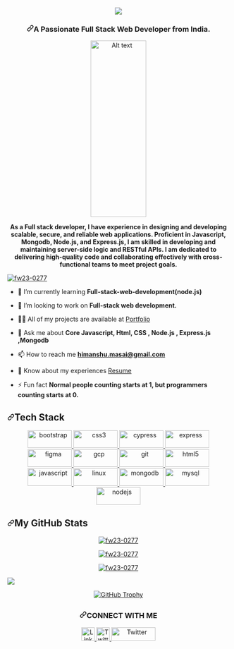 <article class="markdown-body entry-content container-lg f5" itemprop="text">
 <h3 align="center" color:"red">
     <a href="https://github.com/DenverCoder1/readme-typing-svg">
          <img src="https://readme-typing-svg.demolab.com/?lines=Hello! I am Himanshu  Jain 🏽; I am a Full-Stack%20Web%20Developer 🏻‍💻; interested in Coding 🏃‍♂️♂️;Curious%20to%20learn%20new%20things !&font=Fira%20Code&center=true&width=440&height=45&color=#37bcf7&vCenter=true&size=22&pause=1000"></a>
      </h3>
<h3 align="center" dir="auto"><a id="user-content-a-passionate-full-stack-web-developer-from-india" class="anchor" aria-hidden="true" href="#a-passionate-full-stack-web-developer-from-india"><svg class="octicon octicon-link" viewBox="0 0 16 16" version="1.1" width="16" height="16" aria-hidden="true"><path d="m7.775 3.275 1.25-1.25a3.5 3.5 0 1 1 4.95 4.95l-2.5 2.5a3.5 3.5 0 0 1-4.95 0 .751.751 0 0 1 .018-1.042.751.751 0 0 1 1.042-.018 1.998 1.998 0 0 0 2.83 0l2.5-2.5a2.002 2.002 0 0 0-2.83-2.83l-1.25 1.25a.751.751 0 0 1-1.042-.018.751.751 0 0 1-.018-1.042Zm-4.69 9.64a1.998 1.998 0 0 0 2.83 0l1.25-1.25a.751.751 0 0 1 1.042.018.751.751 0 0 1 .018 1.042l-1.25 1.25a3.5 3.5 0 1 1-4.95-4.95l2.5-2.5a3.5 3.5 0 0 1 4.95 0 .751.751 0 0 1-.018 1.042.751.751 0 0 1-1.042.018 1.998 1.998 0 0 0-2.83 0l-2.5 2.5a1.998 1.998 0 0 0 0 2.83Z"></path></svg></a>A Passionate Full Stack Web Developer from India.</h3>
<p dir="auto" align="center"><a target="_blank" rel="noopener noreferrer" href="https://camo.githubusercontent.com/683e2187241c641430216c864ce93fc5a0e0dfb232c5a01d1c54b54d63aa8cb2/68747470733a2f2f63646e2e6472696262626c652e636f6d2f75736572732f313136323037372f73637265656e73686f74732f333834383931342f70726f6772616d6d65722e676966"><img src="https://camo.githubusercontent.com/683e2187241c641430216c864ce93fc5a0e0dfb232c5a01d1c54b54d63aa8cb2/68747470733a2f2f63646e2e6472696262626c652e636f6d2f75736572732f313136323037372f73637265656e73686f74732f333834383931342f70726f6772616d6d65722e676966" alt="Alt text" width="50%" height="400/" style="max-width: 100%;"></a></p>
<p align="center" dir="auto"><b>As a Full stack developer, I have experience in designing and developing scalable, secure, and reliable web applications. Proficient in Javascript, Mongodb, Node.js, and Express.js, I am skilled in developing and maintaining server-side logic and RESTful APIs. I am dedicated to delivering high-quality code and collaborating effectively with cross-functional teams to meet project goals.</b></p>
 <p dir="auto"><a target="_blank" rel="noopener noreferrer nofollow" href="https://camo.githubusercontent.com/8817cf37bc8f111e0eb84cc8dcbe8cba7508e9ed0bbf872fbf827bf1c3be57b9/68747470733a2f2f6b6f6d617265762e636f6d2f67687076632f3f757365726e616d653d667732332d30323737266c6162656c3d50726f66696c65253230766965777326636f6c6f723d306537356236267374796c653d666c6174"><img src="https://camo.githubusercontent.com/8817cf37bc8f111e0eb84cc8dcbe8cba7508e9ed0bbf872fbf827bf1c3be57b9/68747470733a2f2f6b6f6d617265762e636f6d2f67687076632f3f757365726e616d653d667732332d30323737266c6162656c3d50726f66696c65253230766965777326636f6c6f723d306537356236267374796c653d666c6174" alt="fw23-0277" data-canonical-src="https://komarev.com/ghpvc/?username=fw23-0277&amp;label=Profile%20views&amp;color=0e75b6&amp;style=flat" style="max-width: 100%;"></a></p> 

     
      
<ul dir="auto">
<li>
<p dir="auto"><g-emoji class="g-emoji" alias="seedling" fallback-src="https://github.githubassets.com/images/icons/emoji/unicode/1f331.png">🌱</g-emoji> I’m currently learning <strong>Full-stack-web-development(node.js)</strong></p>
</li>
<li>
<p dir="auto"><g-emoji class="g-emoji" alias="dancers" fallback-src="https://github.githubassets.com/images/icons/emoji/unicode/1f46f.png">👯</g-emoji> I’m looking to work on <strong>Full-stack web development.</strong></p>
</li>
<li>
<p dir="auto"><g-emoji class="g-emoji" alias="man_technologist" fallback-src="https://github.githubassets.com/images/icons/emoji/unicode/1f468-1f4bb.png">👨‍💻</g-emoji> All of my projects are available at <a href="https://himanshuj0311.github.io/" rel="nofollow">Portfolio</a></p>
</li>
<li>
<p dir="auto"><g-emoji class="g-emoji" alias="speech_balloon" fallback-src="https://github.githubassets.com/images/icons/emoji/unicode/1f4ac.png">💬</g-emoji> Ask me about <strong>Core Javascript, Html, CSS , Node.js , Express.js ,Mongodb</strong></p>
</li>
<li>
<p dir="auto"><g-emoji class="g-emoji" alias="mailbox" fallback-src="https://github.githubassets.com/images/icons/emoji/unicode/1f4eb.png">📫</g-emoji> How to reach me <strong><a href="mailto:himanshu.masai@gmail.com">himanshu.masai@gmail.com</a></strong></p>
</li>
<li>
<p dir="auto"><g-emoji class="g-emoji" alias="page_facing_up" fallback-src="https://github.githubassets.com/images/icons/emoji/unicode/1f4c4.png">📄</g-emoji> Know about my experiences <a href="https://drive.google.com/file/d/1xgiS4mSRuqUEIqbGOaBm_tFcE8td4l3A/view?usp=sharing" rel="nofollow">Resume</a></p>
</li>
<li>
<p dir="auto"><g-emoji class="g-emoji" alias="zap" fallback-src="https://github.githubassets.com/images/icons/emoji/unicode/26a1.png">⚡</g-emoji> Fun fact <strong>Normal people counting starts at 1, but programmers counting starts at 0.</strong></p>
</li>
</ul>
<h2 dir="auto"><a id="user-content-tech-stack" class="anchor" aria-hidden="true" href="#tech-stack"><svg class="octicon octicon-link" viewBox="0 0 16 16" version="1.1" width="16" height="16" aria-hidden="true"><path d="m7.775 3.275 1.25-1.25a3.5 3.5 0 1 1 4.95 4.95l-2.5 2.5a3.5 3.5 0 0 1-4.95 0 .751.751 0 0 1 .018-1.042.751.751 0 0 1 1.042-.018 1.998 1.998 0 0 0 2.83 0l2.5-2.5a2.002 2.002 0 0 0-2.83-2.83l-1.25 1.25a.751.751 0 0 1-1.042-.018.751.751 0 0 1-.018-1.042Zm-4.69 9.64a1.998 1.998 0 0 0 2.83 0l1.25-1.25a.751.751 0 0 1 1.042.018.751.751 0 0 1 .018 1.042l-1.25 1.25a3.5 3.5 0 1 1-4.95-4.95l2.5-2.5a3.5 3.5 0 0 1 4.95 0 .751.751 0 0 1-.018 1.042.751.751 0 0 1-1.042.018 1.998 1.998 0 0 0-2.83 0l-2.5 2.5a1.998 1.998 0 0 0 0 2.83Z"></path></svg></a>Tech Stack</h2>
 
<p align="center" justify-content="space-between" padding-left=100 padding-right=100> <a href="https://getbootstrap.com" target="_blank" rel="noreferrer">
        <img src="https://img.shields.io/badge/HTML%205-informational?style=for-the-badge&amp;logo=html5&amp;logoColor=white&amp;color=E34F26"
            alt="bootstrap" width="100" height="40" /> </a> <a href="https://www.w3schools.com/css/" target="_blank"
        rel="noreferrer"> 
         <img
            src="https://img.shields.io/badge/CSS3-informational?style=for-the-badge&amp;logo=css3&amp;logoColor=white&amp;color=1572B6"
            alt="css3" width="100" height="40" /> </a> <a href="https://www.cypress.io" target="_blank" rel="noreferrer">
        <img src="https://img.shields.io/badge/JavaScript-informational?style=for-the-badge&amp;logo=javascript&amp;logoColor=white&amp;color=F7DF1E"
            alt="cypress" width="100" height="40" /> </a> <a href="https://expressjs.com" target="_blank"
        rel="noreferrer"> <img
            src="https://img.shields.io/badge/bootstrap-%23563D7C.svg?style=for-the-badge&logo=bootstrap&logoColor=white"
            alt="express" width="100" height="40" /> </a> <a href="https://www.figma.com/" target="_blank"
        rel="noreferrer"> <img src="https://img.shields.io/badge/node.js-6DA55F?style=for-the-badge&logo=node.js&logoColor=white" alt="figma" width="100"
            height="40" /> </a> <a href="https://cloud.google.com" target="_blank" rel="noreferrer"> <img
            src="https://img.shields.io/badge/express.js-%23404d59.svg?style=for-the-badge&logo=express&logoColor=%2361DAFB" alt="gcp" width="100"
            height="40" /> </a> <a href="https://git-scm.com/" target="_blank" rel="noreferrer"> <img
            src="https://img.shields.io/badge/Git-informational?style=for-the-badge&logo=git&logoColor=white&color=F05032" alt="git" width="100" height="40" /> </a> <a
        href="https://www.w3.org/html/" target="_blank" rel="noreferrer"> <img
            src="https://img.shields.io/badge/JWT-black?style=for-the-badge&logo=JSON%20web%20tokens"
            alt="html5" width="100" height="40" /> </a> <a href="https://developer.mozilla.org/en-US/docs/Web/JavaScript"
        target="_blank" rel="noreferrer"> <img
            src="https://img.shields.io/badge/NPM-%23CB3837.svg?style=for-the-badge&logo=npm&logoColor=white"
            alt="javascript" width="100" height="40" /> </a> <a href="https://www.linux.org/" target="_blank"
        rel="noreferrer"> <img
            src="https://img.shields.io/badge/NODEMON-%23323330.svg?style=for-the-badge&logo=nodemon&logoColor=%BBDEAD" alt="linux"
            width="100" height="40" /> </a> <a href="https://www.mongodb.com/" target="_blank" rel="noreferrer"> <img
            src="https://img.shields.io/badge/Socket.io-black?style=for-the-badge&logo=socket.io&badgeColor=010101"
            alt="mongodb" width="100" height="40" /> </a> <a href="https://www.mysql.com/" target="_blank"
        rel="noreferrer"> <img
            src="https://img.shields.io/badge/MongoDB-%234ea94b.svg?style=for-the-badge&logo=mongodb&logoColor=white"
            alt="mysql" width="100" height="40" /> </a> <a href="https://nodejs.org" target="_blank" rel="noreferrer">
        <img src="https://img.shields.io/badge/Postman-informational?style=for-the-badge&amp;logo=postman&amp;logoColor=white&amp;color=FF6C37"
            alt="nodejs" width="100" height="40" /> </a> <a href="https://www.postgresql.org" target="_blank"
        rel="noreferrer">  </a>
 </p>


<h2 dir="auto"><a id="user-content-my-github-stats" class="anchor" aria-hidden="true" href="#my-github-stats"><svg class="octicon octicon-link" viewBox="0 0 16 16" version="1.1" width="16" height="16" aria-hidden="true"><path d="m7.775 3.275 1.25-1.25a3.5 3.5 0 1 1 4.95 4.95l-2.5 2.5a3.5 3.5 0 0 1-4.95 0 .751.751 0 0 1 .018-1.042.751.751 0 0 1 1.042-.018 1.998 1.998 0 0 0 2.83 0l2.5-2.5a2.002 2.002 0 0 0-2.83-2.83l-1.25 1.25a.751.751 0 0 1-1.042-.018.751.751 0 0 1-.018-1.042Zm-4.69 9.64a1.998 1.998 0 0 0 2.83 0l1.25-1.25a.751.751 0 0 1 1.042.018.751.751 0 0 1 .018 1.042l-1.25 1.25a3.5 3.5 0 1 1-4.95-4.95l2.5-2.5a3.5 3.5 0 0 1 4.95 0 .751.751 0 0 1-.018 1.042.751.751 0 0 1-1.042.018 1.998 1.998 0 0 0-2.83 0l-2.5 2.5a1.998 1.998 0 0 0 0 2.83Z"></path></svg></a>My GitHub Stats</h2>
<p align="center" dir="auto"><a target="_blank" rel="noopener noreferrer nofollow" href=""><img align="center" alt="fw23-0277" src="https://github-readme-stats.vercel.app/api/top-langs?username=Himanshuj0311&amp;show_icons=true&amp;locale=en&amp;layout=compact&amp;theme=dark" style="max-width: 100%;"></a></p>

<p align="center" dir="auto"><a target="_blank" rel="noopener noreferrer nofollow" href=""><img align="center" alt="fw23-0277" src="https://github-readme-stats.vercel.app/api?username=Himanshuj0311&amp;show_icons=true&amp;locale=en&amp;theme=dark" style="max-width: 100%;"></a></p>

<p align="center" dir="auto"><a target="_blank" rel="noopener noreferrer nofollow" href=""><img align="center" alt="fw23-0277" src="https://github-readme-streak-stats.herokuapp.com/?user=Himanshuj0311&amp;theme=dark" style="max-width: 100%;"></a></p>
 
<p dir="auto"><a href="https://github.com/ashutosh00710/github-readme-activity-graph"><img src="https://github-readme-activity-graph.cyclic.app/graph?username=himanshuj0311&amp;bg_color=110e0f&amp;color=1ee3e6&amp;line=28e63f&amp;point=e13214&amp;area=true&amp;hide_border=true" data-canonical-src="https://github-readme-activity-graph.cyclic.app/graph?username=Himanshuj0311&amp;bg_color=110e0f&amp;color=1ee3e6&amp;line=28e63f&amp;point=e13214&amp;area=true&amp;hide_border=true" style="max-width: 100%;"></a></p>
<div align="center" dir="auto">
  <a href="https://github.com/ryo-ma/github-profile-trophy">
    <img src="https://github-profile-trophy.vercel.app/?username=Himanshuj0311&amp;theme=darkhub&amp;margin-w=15" alt="GitHub Trophy" data-canonical-src="https://github-profile-trophy.vercel.app/?username=Himanshuj0311&amp;theme=darkhub&amp;margin-w=15" style="max-width: 100%;">
  </a>
</div>
<h2 dir="auto"></h2><h3 align="Center" dir="auto"><a id="user-content-connect-with-me" class="anchor" aria-hidden="true" href="#connect-with-me"><svg class="octicon octicon-link" viewBox="0 0 16 16" version="1.1" width="16" height="16" aria-hidden="true"><path d="m7.775 3.275 1.25-1.25a3.5 3.5 0 1 1 4.95 4.95l-2.5 2.5a3.5 3.5 0 0 1-4.95 0 .751.751 0 0 1 .018-1.042.751.751 0 0 1 1.042-.018 1.998 1.998 0 0 0 2.83 0l2.5-2.5a2.002 2.002 0 0 0-2.83-2.83l-1.25 1.25a.751.751 0 0 1-1.042-.018.751.751 0 0 1-.018-1.042Zm-4.69 9.64a1.998 1.998 0 0 0 2.83 0l1.25-1.25a.751.751 0 0 1 1.042.018.751.751 0 0 1 .018 1.042l-1.25 1.25a3.5 3.5 0 1 1-4.95-4.95l2.5-2.5a3.5 3.5 0 0 1 4.95 0 .751.751 0 0 1-.018 1.042.751.751 0 0 1-1.042.018 1.998 1.998 0 0 0-2.83 0l-2.5 2.5a1.998 1.998 0 0 0 0 2.83Z"></path></svg></a>CONNECT WITH ME</h3>
<p align="left" dir="auto">
</p><div align="center" dir="auto">
    <a href="https://www.linkedin.com/in/himanshu-jain-b14b53246?original_referer=https%3A%2F%2Fwww.google.com%2F" rel="nofollow">
        <img src="https://camo.githubusercontent.com/9354d286708efe5450394771240324309cd530a93524c988d92296fa01b4bd7e/68747470733a2f2f696d672e69636f6e73382e636f6d2f636f6c6f722f34382f3030303030302f6c696e6b6564696e2e706e67" alt="LinkedIn" height="30" width="30" data-canonical-src="https://img.icons8.com/color/48/000000/linkedin.png" style="max-width: 100%;">
    </a>
    <a href="https://twitter.com/@himansh17794519" rel="nofollow">
        <img src="https://camo.githubusercontent.com/5b3c84ab5053790df98750af5c36c60fb05058f6f2d9f62e94cf48e3650cc4bc/68747470733a2f2f696d672e69636f6e73382e636f6d2f636f6c6f722f34382f3030303030302f747769747465722e706e67" alt="Twitter" height="30" width="30" data-canonical-src="https://img.icons8.com/color/48/000000/twitter.png" style="max-width: 100%;">
    </a>
  <a href="https://himanshuj0311.github.io/" rel="nofollow">
        <img src="https://img.shields.io/static/v1?color=%237733ff&label=Website&message=Portfolio&style=flat&logo=amp&logoColor=ffffff&labelColor=161937" alt="Twitter" height="30" width="100" data-canonical-src="https://img.shields.io/static/v1?color=%237733ff&label=Website&message=Portfolio&style=flat&logo=amp&logoColor=ffffff&labelColor=161937"  width="300">
    </a>
</div>
</article>

